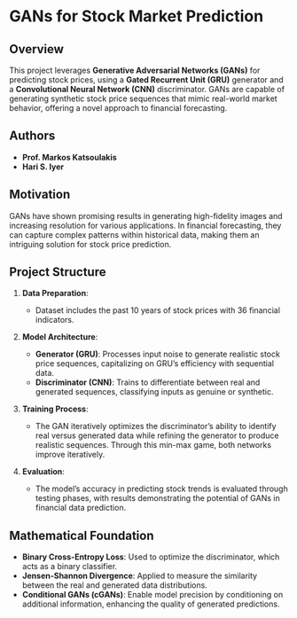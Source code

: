 # GANs for Stock Market Prediction

## Overview
This project leverages **Generative Adversarial Networks (GANs)** for predicting stock prices, using a **Gated Recurrent Unit (GRU)** generator and a **Convolutional Neural Network (CNN)** discriminator. GANs are capable of generating synthetic stock price sequences that mimic real-world market behavior, offering a novel approach to financial forecasting.


## Authors
- **Prof. Markos Katsoulakis**
- **Hari S. Iyer**

## Motivation
GANs have shown promising results in generating high-fidelity images and increasing resolution for various applications. In financial forecasting, they can capture complex patterns within historical data, making them an intriguing solution for stock price prediction.

## Project Structure
1. **Data Preparation**: 
   - Dataset includes the past 10 years of stock prices with 36 financial indicators.
   
2. **Model Architecture**:
   - **Generator (GRU)**: Processes input noise to generate realistic stock price sequences, capitalizing on GRU’s efficiency with sequential data.
   - **Discriminator (CNN)**: Trains to differentiate between real and generated sequences, classifying inputs as genuine or synthetic.

3. **Training Process**:
   - The GAN iteratively optimizes the discriminator’s ability to identify real versus generated data while refining the generator to produce realistic sequences. Through this min-max game, both networks improve iteratively.

4. **Evaluation**:
   - The model’s accuracy in predicting stock trends is evaluated through testing phases, with results demonstrating the potential of GANs in financial data prediction.

## Mathematical Foundation
- **Binary Cross-Entropy Loss**: Used to optimize the discriminator, which acts as a binary classifier.
- **Jensen-Shannon Divergence**: Applied to measure the similarity between the real and generated data distributions.
- **Conditional GANs (cGANs)**: Enable model precision by conditioning on additional information, enhancing the quality of generated predictions.
